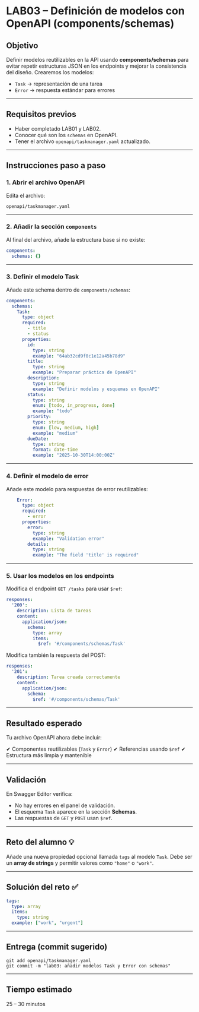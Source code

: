 # LAB03 – Definición de modelos con OpenAPI (components/schemas)

## Objetivo

Definir modelos reutilizables en la API usando **components/schemas** para evitar repetir estructuras JSON en los endpoints y mejorar la consistencia del diseño. Crearemos los modelos:

* `Task` → representación de una tarea
* `Error` → respuesta estándar para errores

---

## Requisitos previos

* Haber completado LAB01 y LAB02.
* Conocer qué son los `schemas` en OpenAPI.
* Tener el archivo `openapi/taskmanager.yaml` actualizado.

---

## Instrucciones paso a paso

### 1. Abrir el archivo OpenAPI

Edita el archivo:

```
openapi/taskmanager.yaml
```

---

### 2. Añadir la sección `components`

Al final del archivo, añade la estructura base si no existe:

```yaml
components:
  schemas: {}
```

---

### 3. Definir el modelo Task

Añade este schema dentro de `components/schemas`:

```yaml
components:
  schemas:
    Task:
      type: object
      required:
        - title
        - status
      properties:
        id:
          type: string
          example: "64ab32cd9f0c1e12a45b78d9"
        title:
          type: string
          example: "Preparar práctica de OpenAPI"
        description:
          type: string
          example: "Definir modelos y esquemas en OpenAPI"
        status:
          type: string
          enum: [todo, in_progress, done]
          example: "todo"
        priority:
          type: string
          enum: [low, medium, high]
          example: "medium"
        dueDate:
          type: string
          format: date-time
          example: "2025-10-30T14:00:00Z"
```

---

### 4. Definir el modelo de error

Añade este modelo para respuestas de error reutilizables:

```yaml
    Error:
      type: object
      required:
        - error
      properties:
        error:
          type: string
          example: "Validation error"
        details:
          type: string
          example: "The field 'title' is required"
```

---

### 5. Usar los modelos en los endpoints

Modifica el endpoint `GET /tasks` para usar `$ref`:

```yaml
responses:
  '200':
    description: Lista de tareas
    content:
      application/json:
        schema:
          type: array
          items:
            $ref: '#/components/schemas/Task'
```

Modifica también la respuesta del POST:

```yaml
responses:
  '201':
    description: Tarea creada correctamente
    content:
      application/json:
        schema:
          $ref: '#/components/schemas/Task'
```

---

## Resultado esperado

Tu archivo OpenAPI ahora debe incluir:

✔ Componentes reutilizables (`Task` y `Error`)
✔ Referencias usando `$ref`
✔ Estructura más limpia y mantenible

---

## Validación

En Swagger Editor verifica:

* No hay errores en el panel de validación.
* El esquema `Task` aparece en la sección **Schemas**.
* Las respuestas de `GET` y `POST` usan `$ref`.

---

## Reto del alumno 💡

Añade una nueva propiedad opcional llamada `tags` al modelo `Task`. Debe ser un **array de strings** y permitir valores como `"home"` o `"work"`.

---

## Solución del reto ✅

```yaml
tags:
  type: array
  items:
    type: string
  example: ["work", "urgent"]
```

---

## Entrega (commit sugerido)

```
git add openapi/taskmanager.yaml
git commit -m "lab03: añadir modelos Task y Error con schemas"
```

---

## Tiempo estimado

25 – 30 minutos